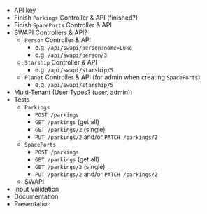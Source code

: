* API key
* Finish `Parkings` Controller & API (finished?)
* Finish `SpacePorts` Controller & API
* SWAPI Controllers & API?
    * `Person` Controller & API
        * e.g. `/api/swapi/person?name=Luke`
        * e.g. `/api/swapi/person/3`
    * `Starship` Controller & API
        * e.g. `/api/swapi/starship/5`
    * `Planet` Controller & API (for admin when creating `SpacePorts`)
        * e.g. `/api/swapi/starship/5`
* Multi-Tenant (User Types? (user, admin))
* Tests
    * `Parkings`
        * `POST /parkings`
        * `GET /parkings` (get all)
        * `GET /parkings/2` (single)
        * `PUT /parkings/2` and/or `PATCH /parkings/2`
    * `SpacePorts`
        * `POST /parkings`
        * `GET /parkings` (get all)
        * `GET /parkings/2` (single)
        * `PUT /parkings/2` and/or `PATCH /parkings/2`
    * SWAPI
* Input Validation
* Documentation
* Presentation

